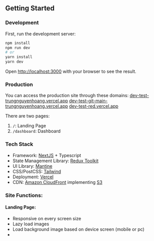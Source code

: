 ## Getting Started

### Development
First, run the development server:

```bash
npm install
npm run dev
# or
yarn install
yarn dev
```

Open [http://localhost:3000](http://localhost:3000) with your browser to see the result.

### Production
You can access the production site through these domains:
[dev-test-trungnguyenhoang.vercel.app](dev-test-trungnguyenhoang.vercel.app)
[dev-test-git-main-trungnguyenhoang.vercel.app](dev-test-git-main-trungnguyenhoang.vercel.app)
[dev-test-red.vercel.app](dev-test-red.vercel.app)

There are two pages:
1. `/`: Landing Page
2. `/dashboard`: Dashboard

### Tech Stack
- Framework: [NextJS](https://nextjs.org/) + Typescript
- State Management Library: [Redux Toolkit](https://redux-toolkit.js.org/)
- UI Library: [Mantine](https://mantine.dev/)
- CSS/PostCSS: [Tailwind](https://tailwindcss.com/)
- Deployment: [Vercel](https://vercel.com/)
- CDN: [Amazon CloudFront](https://aws.amazon.com/cloudfront/) implementing [S3](https://aws.amazon.com/s3/)


### Site Functions:
#### Landing Page:
- Responsive on every screen size
- Lazy load images
- Load background image based on device screen (mobile or pc)
- 